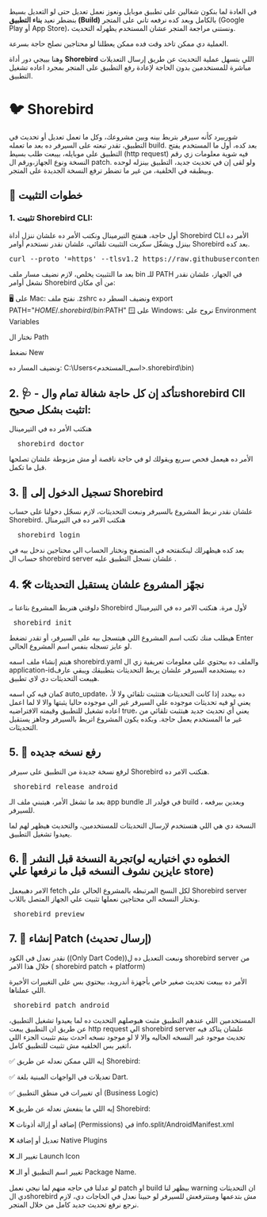 في العادة لما بنكون شغالين على تطبيق موبايل ونعوز نعمل تعديل  حتى لو التعديل بسيط  بنضطر نعيد **بناء التطبيق (Build)** بالكامل وبعد كده نرفعه تاني على المتجر (Google Play أو App Store)، ونستنى مراجعة المتجر عشان المستخدم يظهرله التحديث.

العملية دي ممكن تاخد وقت فده ممكن يعطلنا لو محتاجين نصلح حاجة بسرعة.

وهنا بييجي دور أداة **Shorebird** اللي بتسهل عملية التحديث عن طريق إرسال التعديلات مباشرة للمستخدمين بدون الحاجة لإعادة رفع التطبيق على المتجر بمجرد اعاده تشغيل التطبيق.

# 🐦 Shorebird 
شوربيرد كأنه سيرفر بتربط بينه وبين مشروعك، وكل ما تعمل تعديل أو تحديث في التطبيق، تقدر تبعته على السيرفر ده بعد ما تعمله build.
بعد كده، أول ما المستخدم يفتح التطبيق على موبايله، بيبعت طلب بسيط (http request) فيه شوية معلومات زي رقم النسخة ونوع الجهاز،ورقم ال patch.
ولو لقى إن في تحديث جديد، التطبيق بينزله لوحده وبيطبقه في الخلفية، من غير ما تضطر ترفع النسخة الجديدة على المتجر.


## 🔧 خطوات التثبيت

### 1. تثبيت Shorebird CLI:
أول حاجة، هنفتح التيرمينال ونكتب الأمر ده علشان ننزل أداة Shorebird CLI
الأمر ده بينزل ويشغّل سكربت التثبيت تلقائي، علشان نقدر نستخدم أوامر Shorebird بعد كده.

<pre>curl --proto '=https' --tlsv1.2 https://raw.githubusercontent.com/shorebirdtech/install/main/install.sh -sSf | bash)</pre>

بعد ما التثبيت يخلص، لازم نضيف مسار ملف bin للـ PATH في الجهاز، علشان نقدر نشغل أوامر Shorebird من أي مكان:

🖥️ على Mac:
نفتح ملف .zshrc  ونضيف السطر ده
export PATH="$HOME/.shorebird/bin:$PATH"
🪟 على Windows:
نروح على Environment Variables

نختار ال Path

نضغط New

ونضيف المسار ده:
C:\Users\<اسم_المستخدم>\.shorebird\bin)




## 2. 🩺 -  نتأكد إن كل حاجة شغالة  تمام والshorebird ClI اتثبت بشكل صحيح: 
هنكتب الأمر ده في التيرمينال
<pre>  shorebird doctor  </pre>
الأمر ده هيعمل فحص سريع ويقولك لو في حاجة ناقصة أو مش مزبوطة علشان تصلحها قبل ما تكمل.







## 3. 🔑 تسجيل الدخول إلى Shorebird

علشان نقدر نربط المشروع بالسيرفر ونبعت التحديثات، لازم نسجّل دخولنا على حساب Shorebird.
 هنكتب الامر ده في التيرمنال
<pre>  shorebird login </pre>
بعد كده هيظهرلك لينكنفتحه في المتصفح ونختار الحساب الي محتاجين ندخل بيه في حساب ال shorebird server علشان نسجل التطبيق عليه .




## 4. 🛠️ نجهّز المشروع علشان يستقبل التحديثات
دلوقتي هنربط المشروع بتاعنا بـ Shorebird لأول مرة.
هنكتب الامر ده في التيرمينال
<pre> shorebird init </pre>

هيطلب منك تكتب اسم المشروع اللي هيتسجل بيه على السيرفر، أو تقدر تضغط Enter لو عايز تسجله بنفس اسم المشروع الحالي.

هيتم إنشاء ملف اسمه shorebird.yaml والملف ده بيحتوي على معلومات تعريفية زي ال application-idده بيستخدمه السيرفر علشان يربط التحديثات بتطبيقك ويبقي عارف هيبعت التحديثات دي لاي تطبيق.

كمان فيه كي اسمه auto_update، ده بيحدد إذا كانت التحديثات هتتثبت تلقائي ولا لأ، يعني لو فيه تحديثات موجوده علي السيرفر غير الي موجوده حاليا يثبتها والا لا لما اعمل اعاده تشغيل للتطبيق وقيمته الافتراضيه true، يعني أي تحديث جديد هيتثبت تلقائي من غير ما المستخدم يعمل حاجة.
وبكده يكون المشروع اتربط بالسيرفر وجاهز يستقبل التحديثات.




## 5. 🚀 رفع نسخه جديده

لرفع نسخة جديدة من التطبيق  على سيرفر Shorebird هنكتب الامر ده.

<pre> shorebird release android </pre>

بعد ما تشغل الأمر، هيتبني ملف الـ app bundle في فولدر الـ build ، وبعدين بيرفعه للسيرفر.

النسخة دي هي اللي هتستخدم لإرسال التحديثات للمستخدمين، والتحديث هيظهر لهم لما يعيدوا تشغيل التطبيق.


## 6. 👀 تجربة النسخة قبل النشر(الخطوه دي اختياريه لو عايزين نشوف النسخه قبل ما نرفعها علي store)

 الامر دهبيعمل fetch لكل النسخ المرتبطه بالمشروع الحالي علي Shorebird server ونختار النسخه الي محتاجين نعملها تثبيت  علي الجهاز المتصل باللاب. 
 <pre> shorebird preview </pre>



## 7. 🚀 إنشاء Patch (إرسال تحديث)
نقدر نعدل في الكود ((Only Dart Code))ونبعت التعديل ده ل shorebird server من خلال هذا الامر ( shorebird patch + platform)

الأمر ده بيبعت تحديث صغير خاص بأجهزة أندرويد، بيحتوي بس على التغييرات الأخيرة اللي عملناها.

<pre> shorebird patch android </pre>


المستخدمين اللي عندهم التطبيق مثبت هيوصلهم التحديث ده لما يعيدوا تشغيل التطبيق،  عن طريق ان التطبيق يبعت http request  الي shorebird server علشان يتاكد فيه تحديث موجود غير النسخه الحاليه والا لا لو موجود نسخه احدث بيتم تثبيت الجزء اللي اتغير بس الخلفيه مش  تثبيت للتطبيق كامل، 


✅ إيه اللي ممكن نعدله عن طريق Shorebird:

✅ تعديلات في الواجهات المبنية بلغة Dart.

✅ أي تغييرات في منطق التطبيق (Business Logic)



❌ إيه اللي ما ينفعش نعدله عن طريق Shorebird:

❌ إضافة أو إزالة أذونات (Permissions) في info.split/AndroidManifest.xml

❌ تعديل أو إضافة Native Plugins

❌ تغيير الـ Launch Icon

❌ تغيير اسم التطبيق أو الـ Package Name.


لو عدلنا في حاجه منهم لما نيجي نعمل patch او build بيظهر لنا warning ان التحديثات دي الshorebird مش بتدعمها ومبتترفعش للسيرفر
لو حبينا نعدل في الحاجات دي، لازم نرجع نرفع تحديث جديد كامل من خلال المتجر.

























